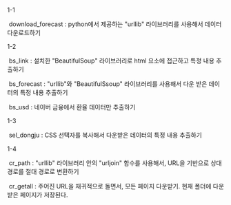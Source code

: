 1-1

​	download_forecast : python에서 제공하는 "urllib" 라이브러리를 사용해서 데이터 다운로드하기



1-2

​	bs_link : 설치한 "BeautifulSoup" 라이브러리로 html 요소에 접근하고 특정 내용 추출하기

​	bs_forecast : "urllib"와 "BeautifulSsoup" 라이브러리를 사용해서 다운 받은 데이터의 특정 내용 추출하기

​	bs_usd : 네이버 금융에서 환율 데이터만 추출하기



1-3

​	sel_dongju : CSS 선택자를 복사해서 다운받은 데이터의 특정 내용 추출하기



1-4

​	cr_path : "urllib" 라이브러리 안의 "urljoin" 함수를 사용해서, URL을 기반으로 상대 경로를 절대 경로로 변환하기

​	cr_getall : 주어진 URL을 재귀적으로 돌면서, 모든 페이지 다운받기. 현재 폴더에 다운받은 페이지가 저장된다.